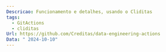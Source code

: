 ```yaml
---
Descricao: Funcionamento e detalhes, usando o Cliditas
tags:
  - GitActions
  - cliditas
Url: https://github.com/Creditas/data-engineering-actions
Data: " 2024-10-10"
---
```

